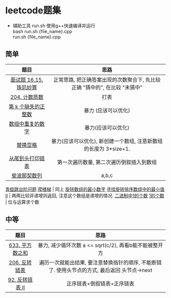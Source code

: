 # leetcode题集

- 辅助工具 run.sh 使用g++快速编译并运行  
    bash run.sh {file_name}.cpp  
    run.sh {file_name}.cpp


## 简单

题目 | 思路
:-: | :-:
[面试题 16.15. 珠玑妙算](https://leetcode-cn.com/problems/master-mind-lcci/) | 正常思路, 把正确答案出现的次数聚合下, 先比较正确 "猜中的", 在比较 "未猜中"
[204. 计数质数](https://leetcode-cn.com/problems/count-primes/) | 打表
[第 k 个缺失的正整数](https://leetcode-cn.com/problems/kth-missing-positive-number/) | 暴力 (应该可以优化)
[数组中重复的数字](https://leetcode-cn.com/problems/shu-zu-zhong-zhong-fu-de-shu-zi-lcof/) | 暴力(应该可以优化)
[替换空格](https://leetcode-cn.com/problems/ti-huan-kong-ge-lcof/) | 暴力(应该可以优化), 新创建一个数组, 注意新数组的长度为 3*size+1.
[从尾到头打印链表](https://leetcode-cn.com/problems/cong-wei-dao-tou-da-yin-lian-biao-lcof/) | 第一次遍历数量, 第二次遍历倒叙插入到数组
[斐波那契数列](https://leetcode-cn.com/problems/fei-bo-na-qi-shu-lie-lcof/) | a,b,c
[青蛙跳台阶问题](https://leetcode-cn.com/problems/qing-wa-tiao-tai-jie-wen-ti-lcof/)
[爬楼梯](https://leetcode-cn.com/problems/climbing-stairs/) | 同上
[旋转数组的最小数字](https://leetcode-cn.com/problems/xuan-zhuan-shu-zu-de-zui-xiao-shu-zi-lcof/)
[寻找旋转排序数组中的最小值 II](https://leetcode-cn.com/problems/find-minimum-in-rotated-sorted-array-ii/) | 两两比较非递增则返回, 注意这个数组是递增的情况.
[二进制中1的个数](https://leetcode-cn.com/problems/er-jin-zhi-zhong-1de-ge-shu-lcof/) 
[1的个数](https://leetcode-cn.com/problems/number-of-1-bits/) | 位与运算求个数


## 中等

题目 | 思路
:-: | :-:
[633. 平方数之和](https://leetcode-cn.com/problems/sum-of-square-numbers/) | 暴力, 减少循环次数 a <= sqrt(c/2), 再看b能不能被整开方
[206. 反转链表](https://leetcode-cn.com/problems/reverse-linked-list/) | 遍历一次就能出结果, 要注意替换指针的顺序, 不能断链了. 使用头节点的方式, 最后返回 头节点->next
[92. 反转链表 II](https://leetcode-cn.com/problems/reverse-linked-list-ii/) | 正序链表+倒叙链表+正序链表
